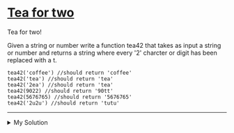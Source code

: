 # [Tea for two](https://www.codewars.com/kata/555a7dc335d4c407af00006e)

Tea for two!

Given a string or number write a function tea42 that takes as input a string or number and returns a string where
every '2' charcter or digit has been replaced with a t.

    tea42('coffee') //should return 'coffee'
    tea42('tea') //should return 'tea'
    tea42('2ea') //should return 'tea'
    tea42(9022) //should return '90tt'
    tea42(5676765) //should return '5676765'
    tea42('2u2u') //should return 'tutu'

---

<details><summary>My Solution</summary>

```js
function tea42(input) {
  return input.toString().replace(/2/g, 't')
}
```

</details>
